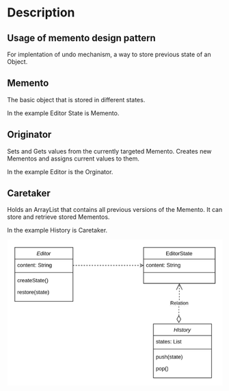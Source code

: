 # Description

## Usage of memento design pattern

For implentation of undo mechanism, a way to store previous state
of an Object.

## Memento
The basic object that is stored in different states.

In the example Editor State is Memento.

## Originator
Sets and Gets values from the currently targeted Memento.
Creates new Mementos and assigns current values to them.

In the example Editor is the Orginator.

## Caretaker
Holds an ArrayList that contains all previous versions of the Memento.
It can store and retrieve stored Mementos.

In the example History is Caretaker. 

![Momento pattern diagram](../../assets/momento.png)